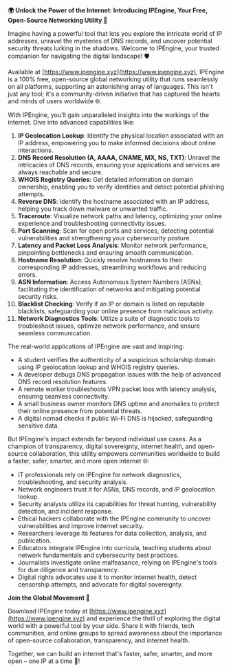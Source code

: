 **🌍 Unlock the Power of the Internet: Introducing IPEngine, Your Free, Open-Source Networking Utility 🚀**

Imagine having a powerful tool that lets you explore the intricate world of IP addresses, unravel the mysteries of DNS records, and uncover potential security threats lurking in the shadows. Welcome to IPEngine, your trusted companion for navigating the digital landscape! 🛡️

Available at [https://www.ipengine.xyz](https://www.ipengine.xyz), IPEngine is a 100% free, open-source global networking utility that runs seamlessly on all platforms, supporting an astonishing array of languages. This isn't just any tool; it's a community-driven initiative that has captured the hearts and minds of users worldwide 🌐.

With IPEngine, you'll gain unparalleled insights into the workings of the internet. Dive into advanced capabilities like:

1. **IP Geolocation Lookup**: Identify the physical location associated with an IP address, empowering you to make informed decisions about online interactions.
2. **DNS Record Resolution (A, AAAA, CNAME, MX, NS, TXT)**: Unravel the intricacies of DNS records, ensuring your applications and services are always reachable and secure.
3. **WHOIS Registry Queries**: Get detailed information on domain ownership, enabling you to verify identities and detect potential phishing attempts.
4. **Reverse DNS**: Identify the hostname associated with an IP address, helping you track down malware or unwanted traffic.
5. **Traceroute**: Visualize network paths and latency, optimizing your online experience and troubleshooting connectivity issues.
6. **Port Scanning**: Scan for open ports and services, detecting potential vulnerabilities and strengthening your cybersecurity posture.
7. **Latency and Packet Loss Analysis**: Monitor network performance, pinpointing bottlenecks and ensuring smooth communication.
8. **Hostname Resolution**: Quickly resolve hostnames to their corresponding IP addresses, streamlining workflows and reducing errors.
9. **ASN Information**: Access Autonomous System Numbers (ASNs), facilitating the identification of networks and mitigating potential security risks.
10. **Blacklist Checking**: Verify if an IP or domain is listed on reputable blacklists, safeguarding your online presence from malicious activity.
11. **Network Diagnostics Tools**: Utilize a suite of diagnostic tools to troubleshoot issues, optimize network performance, and ensure seamless communication.

The real-world applications of IPEngine are vast and inspiring:

* A student verifies the authenticity of a suspicious scholarship domain using IP geolocation lookup and WHOIS registry queries.
* A developer debugs DNS propagation issues with the help of advanced DNS record resolution features.
* A remote worker troubleshoots VPN packet loss with latency analysis, ensuring seamless connectivity.
* A small business owner monitors DNS uptime and anomalies to protect their online presence from potential threats.
* A digital nomad checks if public Wi-Fi DNS is hijacked, safeguarding sensitive data.

But IPEngine's impact extends far beyond individual use cases. As a champion of transparency, digital sovereignty, internet health, and open-source collaboration, this utility empowers communities worldwide to build a faster, safer, smarter, and more open internet 🌐:

* IT professionals rely on IPEngine for network diagnostics, troubleshooting, and security analysis.
* Network engineers trust it for ASNs, DNS records, and IP geolocation lookup.
* Security analysts utilize its capabilities for threat hunting, vulnerability detection, and incident response.
* Ethical hackers collaborate with the IPEngine community to uncover vulnerabilities and improve internet security.
* Researchers leverage its features for data collection, analysis, and publication.
* Educators integrate IPEngine into curricula, teaching students about network fundamentals and cybersecurity best practices.
* Journalists investigate online malfeasance, relying on IPEngine's tools for due diligence and transparency.
* Digital rights advocates use it to monitor internet health, detect censorship attempts, and advocate for digital sovereignty.

**Join the Global Movement 🚀**

Download IPEngine today at [https://www.ipengine.xyz](https://www.ipengine.xyz) and experience the thrill of exploring the digital world with a powerful tool by your side. Share it with friends, tech communities, and online groups to spread awareness about the importance of open-source collaboration, transparency, and internet health.

Together, we can build an internet that's faster, safer, smarter, and more open – one IP at a time 🔑!